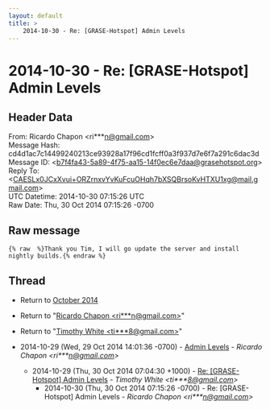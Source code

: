 ```yaml
---
layout: default
title: >
    2014-10-30 - Re: [GRASE-Hotspot] Admin Levels
---
```


# 2014-10-30 - Re: [GRASE-Hotspot] Admin Levels

## Header Data

From: Ricardo Chapon \<ri***n@gmail.com\><br>
Message Hash: cd4d1ac7c14499240213ce93928a17f96cd1fcff0a3f937d7e6f7a291c6dac3d<br>
Message ID: \<b7f4fa43-5a89-4f75-aa15-14f0ec6e7daa@grasehotspot.org\><br>
Reply To: \<CAESLx0JCxXvui+ORZrnxvYvKuFcuOHqh7bXSQBrsoKvHTXU1xg@mail.gmail.com\><br>
UTC Datetime: 2014-10-30 07:15:26 UTC<br>
Raw Date: Thu, 30 Oct 2014 07:15:26 -0700<br>

## Raw message

```
{% raw  %}Thank you Tim, I will go update the server and install nightly builds.{% endraw %}
```

## Thread

+ Return to [October 2014](/archive/2014/10)

+ Return to "[Ricardo Chapon <ri***n<span>@</span>gmail.com>](/authors/ri___n_at_gmail_com)"
+ Return to "[Timothy White <ti***8<span>@</span>gmail.com>](/authors/ti___8_at_gmail_com)"

+ 2014-10-29 (Wed, 29 Oct 2014 14:01:36 -0700) - [Admin Levels](/archive/2014/10/6e238c246df67ba2ea4f75a2692b53310cbe2bbd6359d36144a7dac7a1c4faae) - _Ricardo Chapon \<ri***n@gmail.com\>_
  + 2014-10-29 (Thu, 30 Oct 2014 07:04:30 +1000) - [Re: [GRASE-Hotspot] Admin Levels](/archive/2014/10/3dbfd3a4ac2788e50503e152e91748dc208c664447bd3d7027344eff5831d7f0) - _Timothy White \<ti***8@gmail.com\>_
    + 2014-10-30 (Thu, 30 Oct 2014 07:15:26 -0700) - Re: [GRASE-Hotspot] Admin Levels - _Ricardo Chapon \<ri***n@gmail.com\>_

